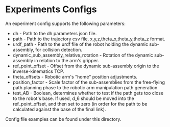 # Experiments Configs

An experiment config supports the following parameters:

- dh - Path to the dh parameters json file.
- path - Path to the trajectory csv file, x,y,z,theta_x,theta_y,theta_z format.
- urdf_path - Path to the urdf file of the robot holding the dynamic sub-assembly, for collision detection.
- dynamic_sub_assembly_relative_rotation - Rotation of the dynamic sub-assembly in relation to the arm's gripper.
- ref_point_offset - Offset from the dynamic sub-assembly origin to the inverse-kinematics TCP.
- theta_offsets - Robotic arm's "home" position adjustments.
- position_factor - Scale factor of the sub-assemblies from the free-flying path planning phase to the robotic arm manipulation path generation.
- test_AB - Boolean, determines whether to test if the path gets too close to the robot's base. If used, d_6 should be moved into the ref_point_offset, and then set to zero (in order for the path to be calculated against the base of the final link).

Config file examples can be found under this directory.
